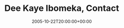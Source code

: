 ---
templateKey: event
guid: 0892cf7c-6eab-11ea-99c5-002590d1d1b0
date: 2005-10-22T20:00:00+00:00
eventTime: '8pm'
title: Dee Kaye Ibomeka, Contact
artist: Dee Kaye Ibomeka
city: Toronto
venue: Contact
group: Tim Shia
guests: Kevin Barrett, Ron Johnston, Waylen Miki
---